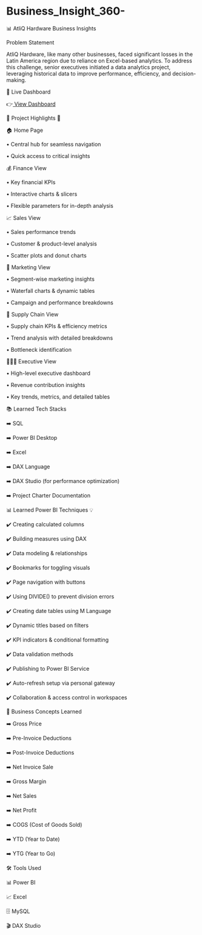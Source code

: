 # Business_Insight_360-

📊 AtliQ Hardware Business Insights

 Problem Statement

AtliQ Hardware, like many other businesses, faced significant losses in the Latin America region due to reliance on Excel-based analytics. To address this challenge, senior executives initiated a data analytics project, leveraging historical data to improve performance, efficiency, and decision-making.

📌 Live Dashboard

👉[ View Dashboard](https://app.powerbi.com/groups/me/reports/04a85822-d932-4770-a3a4-790d9df8b15c?experience=power-bi)
 

🌟 Project Highlights 🌟

🏠 Home Page

• Central hub for seamless navigation

• Quick access to critical insights

💰 Finance View

• Key financial KPIs

• Interactive charts & slicers

• Flexible parameters for in-depth analysis

📈 Sales View

• Sales performance trends

• Customer & product-level analysis

• Scatter plots and donut charts

📢 Marketing View

• Segment-wise marketing insights

• Waterfall charts & dynamic tables

• Campaign and performance breakdowns

🚚 Supply Chain View

• Supply chain KPIs & efficiency metrics

• Trend analysis with detailed breakdowns

• Bottleneck identification

👨🏻‍💼 Executive View

• High-level executive dashboard

• Revenue contribution insights

• Key trends, metrics, and detailed tables

📚 Learned Tech Stacks

➡️ SQL

➡️ Power BI Desktop

➡️ Excel

➡️ DAX Language

➡️ DAX Studio (for performance optimization)

➡️ Project Charter Documentation

📊 Learned Power BI Techniques 💡

✔️ Creating calculated columns

✔️ Building measures using DAX

✔️ Data modeling & relationships

✔️ Bookmarks for toggling visuals

✔️ Page navigation with buttons

✔️ Using DIVIDE() to prevent division errors

✔️ Creating date tables using M Language

✔️ Dynamic titles based on filters

✔️ KPI indicators & conditional formatting

✔️ Data validation methods

✔️ Publishing to Power BI Service

✔️ Auto-refresh setup via personal gateway

✔️ Collaboration & access control in workspaces

💼 Business Concepts Learned

➡️ Gross Price

➡️ Pre-Invoice Deductions

➡️ Post-Invoice Deductions

➡️ Net Invoice Sale

➡️ Gross Margin

➡️ Net Sales

➡️ Net Profit

➡️ COGS (Cost of Goods Sold)

➡️ YTD (Year to Date)

➡️ YTG (Year to Go)

🛠️ Tools Used

📊 Power BI

📈 Excel

🗄️ MySQL

🎬 DAX Studio

